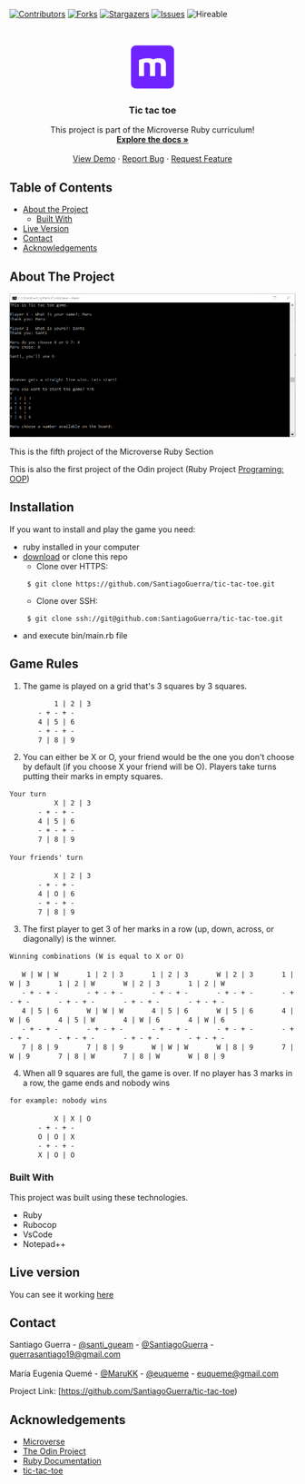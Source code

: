 <!--
*** Thanks for checking out this README Template. If you have a suggestion that would
*** make this better, please fork the repo and create a pull request or simply open
*** an issue with the tag "enhancement".
*** Thanks again! Now go create something AMAZING! :D
-->

<!-- PROJECT SHIELDS -->
<!--
*** I'm using markdown "reference style" links for readability.
*** Reference links are enclosed in brackets [ ] instead of parentheses ( ).
*** See the bottom of this document for the declaration of the reference variables
*** for contributors-url, forks-url, etc. This is an optional, concise syntax you may use.
*** https://www.markdownguide.org/basic-syntax/#reference-style-links
-->
[![Contributors][contributors-shield]][contributors-url]
[![Forks][forks-shield]][forks-url]
[![Stargazers][stars-shield]][stars-url]
[![Issues][issues-shield]][issues-url]
![Hireable](https://cdn.rawgit.com/hiendv/hireable/master/styles/default/yes.svg)

<!-- PROJECT LOGO -->
<br />
<p align="center">
  <a href="https://github.com/SantiagoGuerra/tic-tac-toe">
    <img src="img/mLogo.png" alt="Logo" width="80" height="80">
  </a>

  <h3 align="center">Tic tac toe</h3>

  <p align="center">
    This project is part of the Microverse Ruby curriculum!
    <br />
    <a href="https://github.com/SantiagoGuerra/tic-tac-toe"><strong>Explore the docs »</strong></a>
    <br />
    <br />
    <a href="https://repl.it/@MariaEugeniaEu2/tic-tac-toe">View Demo</a>
    ·
    <a href="https://github.com/SantiagoGuerra/tic-tac-toe/issues">Report Bug</a>
    ·
    <a href="https://github.com/SantiagoGuerra/tic-tac-toe/issues">Request Feature</a>
  </p>
</p>

<!-- TABLE OF CONTENTS -->
## Table of Contents

* [About the Project](#about-the-project)
  * [Built With](#built-with)
* [Live Version](#live-version)
* [Contact](#contact)
* [Acknowledgements](#acknowledgements)

<!-- ABOUT THE PROJECT -->
## About The Project

[![Product Name Screen Shot][product-screenshot]](https://repl.it/@MariaEugeniaEu2/tic-tac-toe)

This is the fifth project of the Microverse Ruby Section

This is also the first project of the Odin project (Ruby Project [Programing: OOP](https://www.theodinproject.com/courses/ruby-programming/lessons/oop))

<!-- ABOUT THE PROJECT -->
## Installation

If you want to install and play the game you need: 
* ruby installed in your computer
* [download](https://github.com/SantiagoGuerra/tic-tac-toe/archive/master.zip) or clone this repo
  - Clone over HTTPS:
  ```
   $ git clone https://github.com/SantiagoGuerra/tic-tac-toe.git
  ```
  - Clone over SSH:
  ```
   $ git clone ssh://git@github.com:SantiagoGuerra/tic-tac-toe.git
  ```
* and execute bin/main.rb file 

## Game Rules

1. The game is played on a grid that's 3 squares by 3 squares.
```
           1 | 2 | 3
	   - + - + -
	   4 | 5 | 6
	   - + - + -
	   7 | 8 | 9

```

2. You can either be X or O, your friend would be the one you don't choose by default (if you choose X your friend will be O). Players take turns putting their marks in empty squares.

```
Your turn
           X | 2 | 3
	   - + - + -
	   4 | 5 | 6
	   - + - + -
	   7 | 8 | 9

Your friends' turn

           X | 2 | 3
	   - + - + -
	   4 | O | 6
	   - + - + -
	   7 | 8 | 9

```

3. The first player to get 3 of her marks in a row (up, down, across, or diagonally) is the winner.

```
Winning combinations (W is equal to X or O)

   W | W | W       1 | 2 | 3	   1 | 2 | 3       W | 2 | 3       1 | W | 3	   1 | 2 | W       W | 2 | 3	   1 | 2 | W
   - + - + -	   - + - + -	   - + - + -	   - + - + -	   - + - + -	   - + - + -	   - + - + -	   - + - + -
   4 | 5 | 6	   W | W | W	   4 | 5 | 6	   W | 5 | 6	   4 | W | 6	   4 | 5 | W	   4 | W | 6	   4 | W | 6
   - + - + -	   - + - + -	   - + - + -	   - + - + -	   - + - + -	   - + - + -	   - + - + -	   - + - + -
   7 | 8 | 9	   7 | 8 | 9	   W | W | W	   W | 8 | 9	   7 | W | 9	   7 | 8 | W	   7 | 8 | W	   W | 8 | 9

```

4. When all 9 squares are full, the game is over. If no player has 3 marks in a row, the game ends and nobody wins

```
for example: nobody wins

           X | X | O
	   - + - + -
	   O | O | X
	   - + - + -
	   X | O | O

```

### Built With
This project was built using these technologies.
* Ruby
* Rubocop
* VsCode
* Notepad++

<!-- LIVE VERSION -->
## Live version

You can see it working [here](https://repl.it/@MariaEugeniaEu2/tic-tac-toe)

<!-- CONTACT -->
## Contact

Santiago Guerra - [@santi_gueam](https://twitter.com/santi_gueam)  - [@SantiagoGuerra](https://github.com/SantiagoGuerra) - guerrasantiago19@gmail.com
<br />
<br />
María Eugenia Quemé - [@MaruKK](https://twitter.com/MaruKK) - [@euqueme](https://github.com/euqueme) - euqueme@gmail.com

Project Link: [https://github.com/SantiagoGuerra/tic-tac-toe)

<!-- ACKNOWLEDGEMENTS -->
## Acknowledgements
* [Microverse](https://www.microverse.org/)
* [The Odin Project](https://www.theodinproject.com/)
* [Ruby Documentation](https://www.ruby-lang.org/en/documentation/)
* [tic-tac-toe](https://www.exploratorium.edu/brain_explorer/tictactoe.html)

<!-- MARKDOWN LINKS & IMAGES -->
<!-- https://www.markdownguide.org/basic-syntax/#reference-style-links -->
[contributors-shield]: https://img.shields.io/github/contributors/SantiagoGuerra/tic-tac-toe.svg?style=flat-square
[contributors-url]: https://github.com/SantiagoGuerra/tic-tac-toe/graphs/contributors
[forks-shield]: https://img.shields.io/github/forks/SantiagoGuerra/tic-tac-toe.svg?style=flat-square
[forks-url]: https://github.com/SantiagoGuerra/tic-tac-toe/network/members
[stars-shield]: https://img.shields.io/github/stars/SantiagoGuerra/tic-tac-toe.svg?style=flat-square
[stars-url]: https://github.com/SantiagoGuerra/tic-tac-toe/stargazers
[issues-shield]: https://img.shields.io/github/issues/SantiagoGuerra/tic-tac-toe.svg?style=flat-square
[issues-url]: https://github.com/SantiagoGuerra/tic-tac-toe/issues
[product-screenshot]: img/screenshot.PNG
